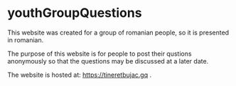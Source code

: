 # youthGroupQuestions
This website was created for a group of romanian people, so it is presented in romanian.

The purpose of this website is for people to post their qustions anonymously so that the questions may be discussed at a later date.

The website is hosted at: https://tineretbujac.gq .
